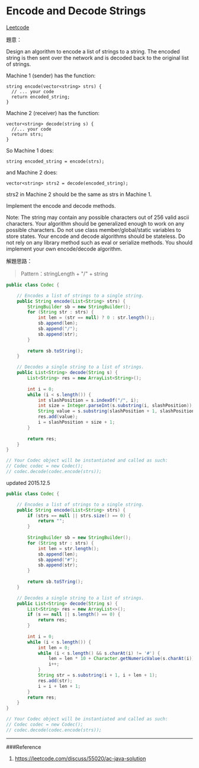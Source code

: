 # Encode and Decode Strings

[Leetcode](https://leetcode.com/problems/encode-and-decode-strings/)

題意：

Design an algorithm to encode a list of strings to a string. The encoded string is then sent over the network and is decoded back to the original list of strings.

Machine 1 (sender) has the function:
```
string encode(vector<string> strs) {
  // ... your code
  return encoded_string;
}
```
Machine 2 (receiver) has the function:
```
vector<string> decode(string s) {
  //... your code
  return strs;
}
```
So Machine 1 does:
```
string encoded_string = encode(strs);
```
and Machine 2 does:
```
vector<string> strs2 = decode(encoded_string);
```
strs2 in Machine 2 should be the same as strs in Machine 1.

Implement the encode and decode methods.

Note:
The string may contain any possible characters out of 256 valid ascii characters. Your algorithm should be generalized enough to work on any possible characters.
Do not use class member/global/static variables to store states. Your encode and decode algorithms should be stateless.
Do not rely on any library method such as eval or serialize methods. You should implement your own encode/decode algorithm.

解題思路：

> Pattern：stringLength + "/" + string

```java
public class Codec {

    // Encodes a list of strings to a single string.
    public String encode(List<String> strs) {
        StringBuilder sb = new StringBuilder();
        for (String str : strs) {
            int len = (str == null) ? 0 : str.length();;
            sb.append(len);
            sb.append("/");
            sb.append(str);
        }
        
        return sb.toString();
    }

    // Decodes a single string to a list of strings.
    public List<String> decode(String s) {
        List<String> res = new ArrayList<String>();
        
        int i = 0;
        while (i < s.length()) {
            int slashPosition = s.indexOf("/", i);
            int size = Integer.parseInt(s.substring(i, slashPosition));
            String value = s.substring(slashPosition + 1, slashPosition + size + 1);
            res.add(value);
            i = slashPosition + size + 1;
        }
        
        return res;
    }
}

// Your Codec object will be instantiated and called as such:
// Codec codec = new Codec();
// codec.decode(codec.encode(strs));
```

updated 2015.12.5

```java
public class Codec {

    // Encodes a list of strings to a single string.
    public String encode(List<String> strs) {
        if (strs == null || strs.size() == 0) {
            return "";
        }
        
        StringBuilder sb = new StringBuilder();
        for (String str : strs) {
            int len = str.length();
            sb.append(len);
            sb.append("#");
            sb.append(str);
        }
        
        return sb.toSTring();
    }

    // Decodes a single string to a list of strings.
    public List<String> decode(String s) {
        List<String> res = new ArrayList<>();
        if (s == null || s.length() == 0) {
            return res;
        }
        
        int i = 0;
        while (i < s.length()) {
            int len = 0;
            while (i < s.length() && s.charAt(i) != '#') {
                len = len * 10 + Character.getNumericValue(s.charAt(i));
                i++;
            }
            String str = s.substring(i + 1, i + len + 1);
            res.add(str);
            i = i + len + 1;
        }
        return res;
    }
}

// Your Codec object will be instantiated and called as such:
// Codec codec = new Codec();
// codec.decode(codec.encode(strs));
```
---
###Reference
1. https://leetcode.com/discuss/55020/ac-java-solution